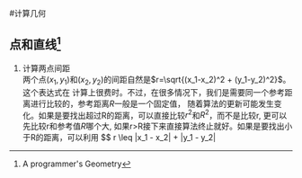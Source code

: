 #计算几何
## 点和直线[^1]
1. 计算两点间距  
两个点$(x_1, y_1)$和$(x_2, y_2)$的间距自然是$r=\sqrt{(x_1-x_2)^2 + (y_1-y_2)^2}$。这个表达式在
计算上很费时。不过，在很多情况下，我们是需要同一个参考距离进行比较的，参考距离$R$一般是一个固定值，
随着算法的更新可能发生变化。如果是要找出超过R的距离，可以直接比较$r^2$和$R^2$，而不是比较r, 更可以
先比较r和参考值$R$哪个大, 如果r>R接下来直接算法终止就好。如果是要找出小于R的距离，可以利用
$$ r \leq |x_1 - x_2| + |y_1 - y_2|

[^1]: A programmer's Geometry

